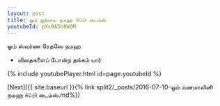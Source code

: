 ```yaml
---
layout: post
title: ஓம் ஜந்யாய நமஹ ௧௦௮ டைம்ஸ்
youtubeId: pXx9A5h8WOM
---
```

 
 
 ஓம் ஸ்வர்ண ரேதஸே நமஹ  
 
 -  விதைகளைப் போன்ற தங்கம் யார் 
 
  
 
  
 
 
 
 
 
 


{% include youtubePlayer.html id=page.youtubeId %}
 
[Next]({{ site.baseurl }}{% link  split2/_posts/2016-07-10-ஓம் வனமாலினி நமஹ ௧௦௮ டைம்ஸ்.md%})
 
